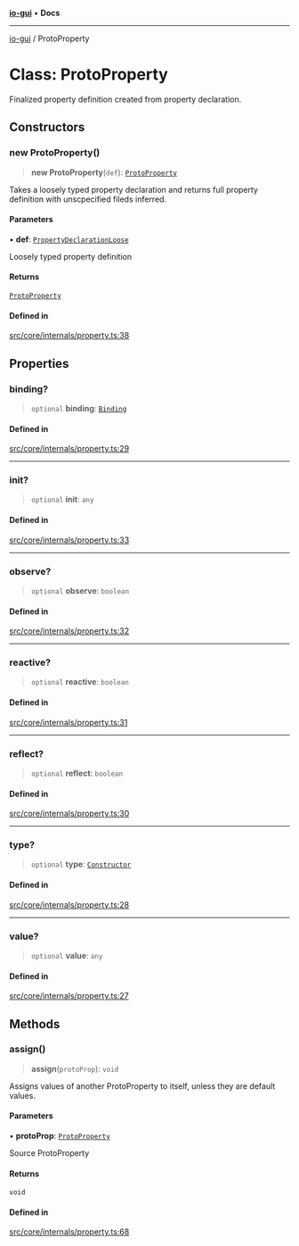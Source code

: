 [**io-gui**](../README.md) • **Docs**

***

[io-gui](../README.md) / ProtoProperty

# Class: ProtoProperty

Finalized property definition created from property declaration.

## Constructors

### new ProtoProperty()

> **new ProtoProperty**(`def`): [`ProtoProperty`](ProtoProperty.md)

Takes a loosely typed property declaration and returns full property definition with unscpecified fileds inferred.

#### Parameters

• **def**: [`PropertyDeclarationLoose`](../type-aliases/PropertyDeclarationLoose.md)

Loosely typed property definition

#### Returns

[`ProtoProperty`](ProtoProperty.md)

#### Defined in

[src/core/internals/property.ts:38](https://github.com/io-gui/io/blob/main/src/core/internals/property.ts#L38)

## Properties

### binding?

> `optional` **binding**: [`Binding`](Binding.md)

#### Defined in

[src/core/internals/property.ts:29](https://github.com/io-gui/io/blob/main/src/core/internals/property.ts#L29)

***

### init?

> `optional` **init**: `any`

#### Defined in

[src/core/internals/property.ts:33](https://github.com/io-gui/io/blob/main/src/core/internals/property.ts#L33)

***

### observe?

> `optional` **observe**: `boolean`

#### Defined in

[src/core/internals/property.ts:32](https://github.com/io-gui/io/blob/main/src/core/internals/property.ts#L32)

***

### reactive?

> `optional` **reactive**: `boolean`

#### Defined in

[src/core/internals/property.ts:31](https://github.com/io-gui/io/blob/main/src/core/internals/property.ts#L31)

***

### reflect?

> `optional` **reflect**: `boolean`

#### Defined in

[src/core/internals/property.ts:30](https://github.com/io-gui/io/blob/main/src/core/internals/property.ts#L30)

***

### type?

> `optional` **type**: [`Constructor`](../type-aliases/Constructor.md)

#### Defined in

[src/core/internals/property.ts:28](https://github.com/io-gui/io/blob/main/src/core/internals/property.ts#L28)

***

### value?

> `optional` **value**: `any`

#### Defined in

[src/core/internals/property.ts:27](https://github.com/io-gui/io/blob/main/src/core/internals/property.ts#L27)

## Methods

### assign()

> **assign**(`protoProp`): `void`

Assigns values of another ProtoProperty to itself, unless they are default values.

#### Parameters

• **protoProp**: [`ProtoProperty`](ProtoProperty.md)

Source ProtoProperty

#### Returns

`void`

#### Defined in

[src/core/internals/property.ts:68](https://github.com/io-gui/io/blob/main/src/core/internals/property.ts#L68)
